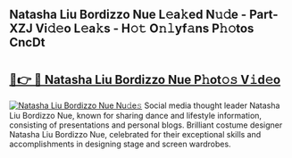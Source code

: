## Natasha Liu Bordizzo Nue L𝚎a𝚔ed N𝚞𝚍e - Part-XZJ Vi𝚍𝚎o L𝚎a𝚔s - H𝚘𝚝 O𝚗𝚕yf𝚊ns P𝚑𝚘tos CncDt

# <h2><a href="http://kf2rl98.oniu.top/?m=Natasha+Liu+Bordizzo+Nue">🔗👉 🔴 Natasha Liu Bordizzo Nue P𝚑ot𝚘𝚜 V𝚒d𝚎o</a></h2>

[![Natasha Liu Bordizzo Nue Nu𝚍e𝚜](https://i.imgur.com/0qMVB7G.gif)](http://kf2rl98.oniu.top/?m=Natasha+Liu+Bordizzo+Nue)
Social media thought leader Natasha Liu Bordizzo Nue, known for sharing dance and lifestyle information, consisting of presentations and personal blogs. Brilliant costume designer Natasha Liu Bordizzo Nue, celebrated for their exceptional skills and accomplishments in designing stage and screen wardrobes.  
